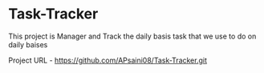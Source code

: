# Task-Tracker
This project is Manager and Track the daily basis task that we use to do on daily baises


Project URL - https://github.com/APsaini08/Task-Tracker.git
